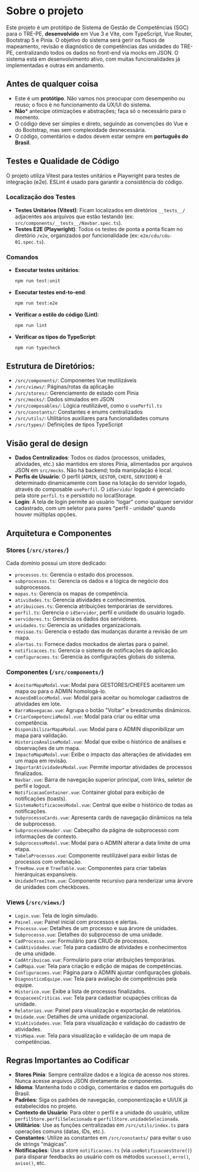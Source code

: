 # Sobre o projeto

Este projeto é um protótipo de Sistema de Gestão de Competências (SGC) para o TRE-PE, **desenvolvido** em Vue 3 e Vite, com TypeScript, Vue Router, Bootstrap 5 e Pinia. O objetivo do sistema será gerir os fluxos de mapeamento, revisão e diagnóstico de competências das unidades do TRE-PE, centralizando todos os dados no front-end via mocks em JSON. O sistema está em desenvolvimento ativo, com muitas funcionalidades já implementadas e outras em andamento.

## Antes de qualquer coisa

- Este é um **protótipo**. Não vamos nos preocupar com desempenho ou reuso; o foco é no funcionamento da UX/UI do sistema.
- **Não*** antecipe otimizações e abstrações; faça só o necessário para o momento.
- O código deve ser simples e direto, seguindo as convenções do Vue e do Bootstrap, mas sem complexidade desnecessária.
- O código, comentários e dados devem estar sempre em **português do Brasil**.

## Testes e Qualidade de Código

O projeto utiliza Vitest para testes unitários e Playwright para testes de integração (e2e). ESLint é usado para garantir a consistência do código.

### Localização dos Testes

- **Testes Unitários (Vitest)**: Ficam localizados em diretórios `__tests__/` adjacentes aos arquivos que estão testando (ex: `src/components/__tests__/Navbar.spec.ts`).
- **Testes E2E (Playwright)**: Todos os testes de ponta a ponta ficam no diretório `/e2e`, organizados por funcionalidade (ex: `e2e/cdu/cdu-01.spec.ts`).

### Comandos

- **Executar testes unitários**:
  
  ```bash
  npm run test:unit
  ```
- **Executar testes end-to-end**:
  
  ```bash
  npm run test:e2e
  ```
- **Verificar o estilo do código (Lint)**:
  
  ```bash
  npm run lint
  ```
- **Verificar os tipos do TypeScript**:
  
  ```bash
  npm run typecheck
  ```

## Estrutura de Diretórios:

- `/src/components/`: Componentes Vue reutilizáveis
- `/src/views/`: Páginas/rotas da aplicação
- `/src/stores/`: Gerenciamento de estado com Pinia
- `/src/mocks/`: Dados simulados em JSON
- `/src/composables/`: Lógica reutilizável, como o `usePerfil.ts`
- `/src/constants/`: Constantes e enums centralizados
- `/src/utils/`: Utilitários auxiliares para funcionalidades comuns
- `/src/types/`: Definições de tipos TypeScript

## Visão geral de design

- **Dados Centralizados**: Todos os dados (processos, unidades, atividades, etc.) são mantidos em stores Pinia, alimentados por arquivos JSON em `src/mocks`. Não há backend; toda manipulação é local.
- **Perfis de Usuário**: O perfil (`ADMIN`, `GESTOR`, `CHEFE`, `SERVIDOR`) é determinado dinamicamente com base na lotação do servidor logado, através do composable `usePerfil`. O `idServidor` logado é gerenciado pela store `perfil.ts` e persistido no localStorage.
- **Login**: A tela de login permite ao usuário "logar" como qualquer servidor cadastrado, com um seletor para pares "perfil - unidade" quando houver múltiplas opções.

## Arquitetura e Componentes

### Stores (`/src/stores/`)

Cada domínio possui um store dedicado:

- `processos.ts`: Gerencia o estado dos processos.
- `subprocessos.ts`: Gerencia os dados e a lógica de negócio dos subprocessos.
- `mapas.ts`: Gerencia os mapas de competência.
- `atividades.ts`: Gerencia atividades e conhecimentos.
- `atribuicoes.ts`: Gerencia atribuições temporárias de servidores.
- `perfil.ts`: Gerencia o `idServidor`, perfil e unidade do usuário logado.
- `servidores.ts`: Gerencia os dados dos servidores.
- `unidades.ts`: Gerencia as unidades organizacionais.
- `revisao.ts`: Gerencia o estado das mudanças durante a revisão de um mapa.
- `alertas.ts`: Fornece dados mockados de alertas para o painel.
- `notificacoes.ts`: Gerencia o sistema de notificações da aplicação.
- `configuracoes.ts`: Gerencia as configurações globais do sistema.

### Componentes (`/src/components/`)

- `AceitarMapaModal.vue`: Modal para GESTORES/CHEFES aceitarem um mapa ou para o ADMIN homologá-lo.
- `AcoesEmBlocoModal.vue`: Modal para aceitar ou homologar cadastros de atividades em lote.
- `BarraNavegacao.vue`: Agrupa o botão "Voltar" e breadcrumbs dinâmicos.
- `CriarCompetenciaModal.vue`: Modal para criar ou editar uma competência.
- `DisponibilizarMapaModal.vue`: Modal para o ADMIN disponibilizar um mapa para validação.
- `HistoricoAnaliseModal.vue`: Modal que exibe o histórico de análises e observações de um mapa.
- `ImpactoMapaModal.vue`: Exibe o impacto das alterações de atividades em um mapa em revisão.
- `ImportarAtividadesModal.vue`: Permite importar atividades de processos finalizados.
- `Navbar.vue`: Barra de navegação superior principal, com links, seletor de perfil e logout.
- `NotificacaoContainer.vue`: Container global para exibição de notificações (toasts).
- `SistemaNotificacoesModal.vue`: Central que exibe o histórico de todas as notificações.
- `SubprocessoCards.vue`: Apresenta cards de navegação dinâmicos na tela de subprocesso.
- `SubprocessoHeader.vue`: Cabeçalho da página de subprocesso com informações de contexto.
- `SubprocessoModal.vue`: Modal para o ADMIN alterar a data limite de uma etapa.
- `TabelaProcessos.vue`: Componente reutilizável para exibir listas de processos com ordenação.
- `TreeRow.vue` e `TreeTable.vue`: Componentes para criar tabelas hierárquicas expansíveis.
- `UnidadeTreeItem.vue`: Componente recursivo para renderizar uma árvore de unidades com checkboxes.

### Views (`/src/views/`)

- `Login.vue`: Tela de login simulado.
- `Painel.vue`: Painel inicial com processos e alertas.
- `Processo.vue`: Detalhes de um processo e sua árvore de unidades.
- `Subprocesso.vue`: Detalhes do subprocesso de uma unidade.
- `CadProcesso.vue`: Formulário para CRUD de processos.
- `CadAtividades.vue`: Tela para cadastro de atividades e conhecimentos de uma unidade.
- `CadAtribuicao.vue`: Formulário para criar atribuições temporárias.
- `CadMapa.vue`: Tela para criação e edição de mapas de competências.
- `Configuracoes.vue`: Página para o ADMIN ajustar configurações globais.
- `DiagnosticoEquipe.vue`: Tela para avaliação de competências pela equipe.
- `Historico.vue`: Exibe a lista de processos finalizados.
- `OcupacoesCriticas.vue`: Tela para cadastrar ocupações críticas da unidade.
- `Relatorios.vue`: Painel para visualização e exportação de relatórios.
- `Unidade.vue`: Detalhes de uma unidade organizacional.
- `VisAtividades.vue`: Tela para visualização e validação do cadastro de atividades.
- `VisMapa.vue`: Tela para visualização e validação de um mapa de competências.

## Regras Importantes ao Codificar

- **Stores Pinia**: Sempre centralize dados e a lógica de acesso nos stores. Nunca acesse arquivos JSON diretamente de componentes.
- **Idioma**: Mantenha todo o código, comentários e dados em português do Brasil.
- **Padrões**: Siga os padrões de navegação, componentização e UI/UX já estabelecidos no projeto.
- **Contexto do Usuário**: Para obter o perfil e a unidade do usuário, utilize `perfilStore.perfilSelecionado` e `perfilStore.unidadeSelecionada`.
- **Utilitários**: Use as funções centralizadas em `/src/utils/index.ts` para operações comuns (datas, IDs, etc.).
- **Constantes**: Utilize as constantes em `/src/constants/` para evitar o uso de strings "mágicas".
- **Notificações**: Use a store `notificacoes.ts` (via `useNotificacoesStore()`) para disparar feedbacks ao usuário com os métodos `sucesso()`, `erro()`, `aviso()`, etc.